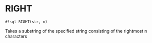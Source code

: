 # RIGHT

`#!sql RIGHT(str, n)`

Takes a substring of the specified string consisting of
the rightmost n characters
